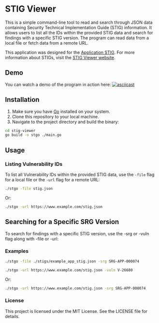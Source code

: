 # STIG Viewer

This is a simple command-line tool to read and search through JSON data containing Security Technical Implementation Guide (STIG) information. It allows users to list all the IDs within the provided STIG data and search for findings with a specific STIG version. The program can read data from a local file or fetch data from a remote URL.

This application was designed for the [Application STIG](https://www.stigviewer.com/stig/application_security_requirements_guide/2011-12-28/MAC-3_Sensitive/json). For more information about STIGs, visit the [STIG Viewer website](https://www.stigviewer.com/).

## Demo

You can watch a demo of the program in action here:
[![asciicast](https://asciinema.org/a/XE996IdHwrNHKta63yD0ykInA.svg)](https://asciinema.org/a/XE996IdHwrNHKta63yD0ykInA)

## Installation

1. Make sure you have [Go](https://golang.org/) installed on your system.
2. Clone this repository to your local machine.
3. Navigate to the project directory and build the binary:

```bash
cd stig-viewer
go build -o stgo ./main.go
```

## Usage

### Listing Vulnerability IDs

To list all Vulnerability IDs within the provided STIG data, use the `-file` flag for a local file or the `-url` flag for a remote URL:

```bash
./stgo -file stig.json 
```

Or:

```bash
./stgo -url https://www.example.com/stig.json 
```

## Searching for a Specific SRG Version

To search for findings with a specific STIG version, use the -srg or -vuln flag along with -file or -url:

### Examples

```bash
./stgo -file ./stigs/example_app_stig.json -srg SRG-APP-000074

./stgo -url https://www.example.com/stig.json -vuln V-26680
```

Or:

```bash
./stgo -url https://www.example.com/stig.json -srg SRG-APP-000074
```

### License

This project is licensed under the MIT License. See the LICENSE file for details.
